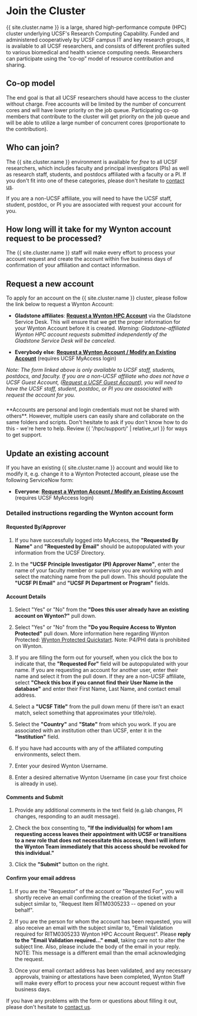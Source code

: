# Join the Cluster

{{ site.cluster.name }} is a large, shared high-performance compute (HPC) cluster underlying UCSF's Research Computing Capability. Funded and administered cooperatively by UCSF campus IT and key research groups, it is available to all UCSF researchers, and consists of different profiles suited to various biomedical and health science computing needs. Researchers can participate using the “co-op” model of resource contribution and sharing.


## Co-op model

The end goal is that all UCSF researchers should have access to the cluster without charge.  Free accounts will be limited by the number of concurrent cores and will have lower priority on the job queue.  Participating co-op members that contribute to the cluster will get priority on the job queue and will be able to utilize a large number of concurrent cores (proportionate to the contribution).


## Who can join?

The {{ site.cluster.name }} environment is available for _free_ to all UCSF researchers, which includes faculty and principal investigators (PIs) as well as research staff, students, and postdocs affiliated with a faculty or a PI.  If you don't fit into one of these categories, please don't hesitate to [contact us].

If you are a non-UCSF affiliate, you will need to have the UCSF staff, student, postdoc, or PI you are associated with request your account for you.

## How long will it take for my Wynton account request to be processed?

The {{ site.cluster.name }} staff will make every effort to process your account request and create the account within five business days of confirmation of your affiliation and contact information.

## Request a new account

To apply for an account on the {{ site.cluster.name }} cluster, please follow the link below to request a Wynton Account:

* **Gladstone affiliates**: **[Request a Wynton HPC Account](https://help.gladstone.org/support/catalog/items/58)** via the Gladstone Service Desk. This will ensure that we get the proper information for your Wynton Account before it is created. _Warning: Gladstone-affiliated Wynton HPC account requests submitted independently of the Gladstone Service Desk will be canceled_.

* **Everybody else**: **[Request a Wynton Account / Modify an Existing Account](https://ucsf.service-now.com/ucsfit?id=ucsf_sc_cat_item&sys_id=68f9651f1bf47c50683e0ed8624bcbac&sysparm_category=40c0305b7b92d000e2dc8180984d4d9f)** (requires UCSF MyAccess login)

_Note: The form linked above is only available to UCSF staff, students, postdocs, and faculty. If you are a non-UCSF affiliate who does not have a UCSF Guest Account, ([Request a UCSF Guest Account](https://wiki.library.ucsf.edu/display/IAM/Guest+Accounts)), you will need to have the UCSF staff, student, postdoc, or PI you are associated with request the account for you._

<div class="alert alert-danger" role="alert" style="margin-top: 3ex" markdown="1">
**Accounts are personal and login credentials must not be shared with others**. However, multiple users can easily share and collaborate on the same folders and scripts. Don't hesitate to ask if you don't know how to do this - we're here to help. Review {{ '/hpc/support/' | relative_url }} for ways to get support.
</div>


## Update an existing account

If you have an existing {{ site.cluster.name }} account and would like to modify it, e.g. change it to a Wynton Protected account, please use the following ServiceNow form:

* **Everyone**: **[Request a Wynton Account / Modify an Existing Account](https://ucsf.service-now.com/ucsfit?id=ucsf_sc_cat_item&sys_id=68f9651f1bf47c50683e0ed8624bcbac&sysparm_category=40c0305b7b92d000e2dc8180984d4d9f)** (requires UCSF MyAccess login)



### Detailed instructions regarding the Wynton account form

#### Requested By/Approver

1. If you have successfully logged into MyAccess, the **"Requested By Name"** and **"Requested by Email"** should be autopopulated with your information from the UCSF Directory.

2. In the **"UCSF Principle Investigator (PI) Approver Name"**, enter the name of your faculty member or supervisor you are working with and select the matching name from the pull down. This should populate the **"UCSF PI Email"** and **"UCSF PI Department or Program"** fields.

#### Account Details

1. Select "Yes" or "No" from the **"Does this user already have an existing account on Wynton?"** pull down.

2. Select "Yes" or "No" from the **"Do you Require Access to Wynton Protected"** pull down. More information here regarding Wynton Protected: [Wynton Protected Quickstart](/hpc/get-started/protected-quickstart.html). Note: P4/PHI data is prohibited on Wynton.

3. If you are filling the form out for yourself, when you click the box to indicate that, the **"Requested For"** field will be autopopulated with your name.  If you are requesting an account for another user, enter their name and select it from the pull down.  If they are a non-UCSF affiliate, select **"Check this box if you cannot find their User Name in the database"** and enter their First Name, Last Name, and contact email address.

4. Select a **"UCSF Title"** from the pull down menu (if there isn't an exact match, select something that approximates your title/role).

5. Select the **"Country"** and **"State"** from which you work. If you are associated with an institution other than UCSF, enter it in the **"Institution"** field.

6. If you have had accounts with any of the affiliated computing environments, select them.

7. Enter your desired Wynton Username.

8. Enter a desired alternative Wynton Username (in case your first choice is already in use).

#### Comments and Submit

1. Provide any additional comments in the text field (e.g.lab changes, PI changes, responding to an audit message).

2. Check the box consenting to, **"If the individual(s) for whom I am requesting access leaves their appointment with UCSF or transitions to a new role that does not necessitate this access, then I will inform the Wynton Team immediately that this access should be revoked for this individual."**

3. Click the **"Submit"** button on the right.

#### Confirm your email address

1. If you are the "Requestor" of the account or "Requested For", you will shortly receive an email confirming the creation of the ticket with a subject similar to, "Request Item RITM0305233 -- opened on your behalf".

2. If you are the person for whom the account has been requested, you will also receive an email with the subject similar to, "Email Validation required for RITM0305233 Wynton HPC Account Request".  Please **reply to the "Email Validation required..." email**, taking care not to alter the subject line. Also, please include the body of the email in your reply. NOTE: This message is a different email than the email acknowledging the request.

3. Once your email contact address has been validated, and any necessary approvals, training or attestations have been completed, Wynton Staff will make every effort to process your new account request within five business days.

If you have any problems with the form or questions about filling it out, please don't hesitate to [contact us].

[contact us]: /hpc/support/index.html

